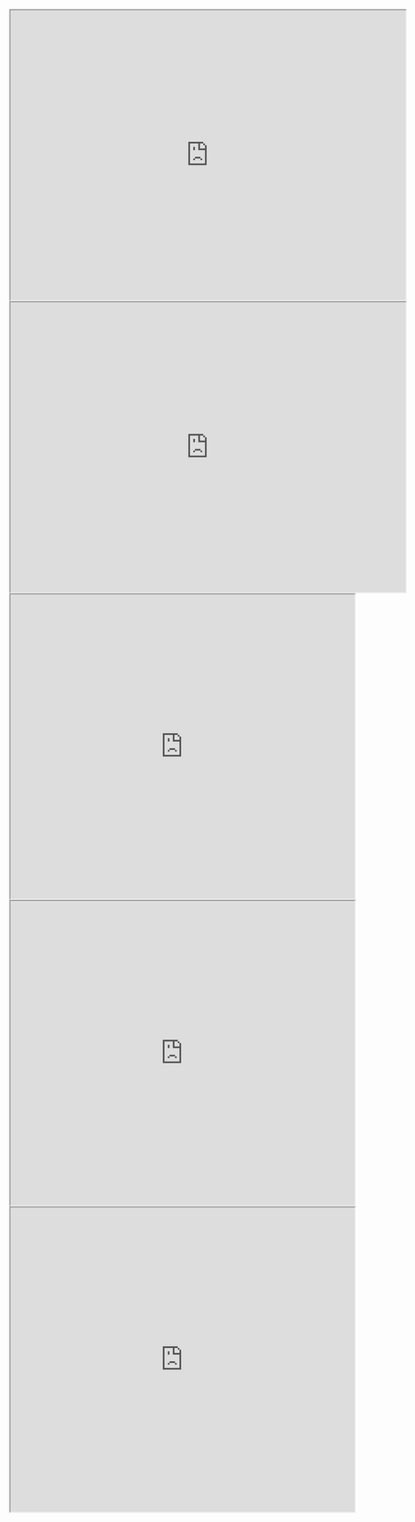  
<iframe style='width: 713px; height: 522px;' src='https://voyant-tools.org/tool/Trends/?stopList=keywords-74bb24f6c77999f714f9af257e13cd1e&query=%C4%8Dinnost*&query=program*&query=aktivita*&withDistributions=raw&bins=22&mode=&corpus=2a6e4d0ff6e1125e9f105c0ceb3c6823'></iframe>


<iframe style='width: 713px; height: 522px;' src='https://voyant-tools.org/tool/Trends/?stopList=keywords-74bb24f6c77999f714f9af257e13cd1e&query=p%C5%99%C3%ADprav*&query=program*&query=aktivit*&query=%C4%8Dinnost*&query=ud%C3%A1lost*&withDistributions=raw&bins=22&mode=&corpus=2a6e4d0ff6e1125e9f105c0ceb3c6823'></iframe>
<!--	Exported from Voyant Tools (voyant-tools.org).
The iframe src attribute below uses a relative protocol to better function with both
http and https sites, but if you're embedding this into a local web page (file protocol)
you should add an explicit protocol (https if you're using voyant-tools.org, otherwise
it depends on this server.
Feel free to change the height and width values or other styling below: -->
<iframe style='width: 621px; height: 548px;' src='https://voyant-tools.org/tool/Topics/?stopList=keywords-73ebd35c6b61728f747a729ce7e06fb2&topics=6&termsPerTopic=25&corpus=b9322aecb16bb6375d3e5e0dcf2a037a'></iframe>
<!--	Exported from Voyant Tools (voyant-tools.org).
The iframe src attribute below uses a relative protocol to better function with both
http and https sites, but if you're embedding this into a local web page (file protocol)
you should add an explicit protocol (https if you're using voyant-tools.org, otherwise
it depends on this server.
Feel free to change the height and width values or other styling below: -->
<iframe style='width: 621px; height: 548px;' src='https://voyant-tools.org/tool/Topics/?stopList=keywords-73ebd35c6b61728f747a729ce7e06fb2&topics=4&corpus=b9322aecb16bb6375d3e5e0dcf2a037a'></iframe>

<iframe style='width: 621px; height: 548px;' src='https://voyant-tools.org/tool/Topics/?stopList=keywords-73ebd35c6b61728f747a729ce7e06fb2&topics=3&corpus=b9322aecb16bb6375d3e5e0dcf2a037a'></iframe>

